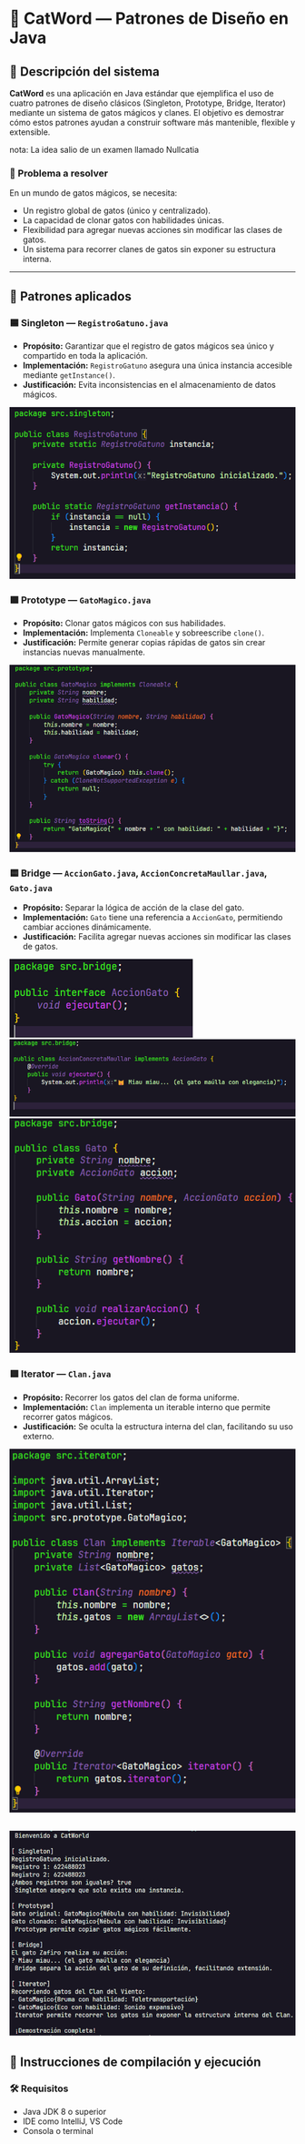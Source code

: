# 🐾 CatWord — Patrones de Diseño en Java

## 📘 Descripción del sistema

**CatWord** es una aplicación en Java estándar que ejemplifica el uso de cuatro patrones de diseño clásicos (Singleton, Prototype, Bridge, Iterator) mediante un sistema de gatos mágicos y clanes. El objetivo es demostrar cómo estos patrones ayudan a construir software más mantenible, flexible y extensible.

nota: La idea salio de un examen llamado Nullcatia

### 🎯 Problema a resolver

En un mundo de gatos mágicos, se necesita:
- Un registro global de gatos (único y centralizado).
- La capacidad de clonar gatos con habilidades únicas.
- Flexibilidad para agregar nuevas acciones sin modificar las clases de gatos.
- Un sistema para recorrer clanes de gatos sin exponer su estructura interna.

---

## 🧠 Patrones aplicados

### 🟦 Singleton — `RegistroGatuno.java`

- **Propósito:** Garantizar que el registro de gatos mágicos sea único y compartido en toda la aplicación.
- **Implementación:** `RegistroGatuno` asegura una única instancia accesible mediante `getInstance()`.
- **Justificación:** Evita inconsistencias en el almacenamiento de datos mágicos.

![Registro gatuno](img/Singleton.png) 

### 🟩 Prototype — `GatoMagico.java`

- **Propósito:** Clonar gatos mágicos con sus habilidades.
- **Implementación:** Implementa `Cloneable` y sobreescribe `clone()`.
- **Justificación:** Permite generar copias rápidas de gatos sin crear instancias nuevas manualmente.

![Gato magico](img/Prototype.png)

### 🟨 Bridge — `AccionGato.java`, `AccionConcretaMaullar.java`, `Gato.java`

- **Propósito:** Separar la lógica de acción de la clase del gato.
- **Implementación:** `Gato` tiene una referencia a `AccionGato`, permitiendo cambiar acciones dinámicamente.
- **Justificación:** Facilita agregar nuevas acciones sin modificar las clases de gatos.

![Accion gato](img/accionGato.png)
![Maullar](img/maullar.png)
![Gato](img/gato.png)

### 🟥 Iterator — `Clan.java`

- **Propósito:** Recorrer los gatos del clan de forma uniforme.
- **Implementación:** `Clan` implementa un iterable interno que permite recorrer gatos mágicos.
- **Justificación:** Se oculta la estructura interna del clan, facilitando su uso externo.

![iterator](img/iterator.png)

![final](img/final.png)
---

## 🚀 Instrucciones de compilación y ejecución

### 🛠 Requisitos

- Java JDK 8 o superior
- IDE como IntelliJ, VS Code 
- Consola o terminal



